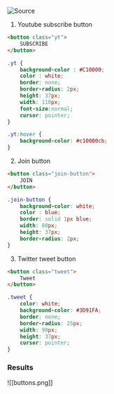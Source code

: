 ![Source](https://youtu.be/G3e-cpL7ofc?t=2012)

1. Youtube subscribe button
```html
<button class="yt">
	SUBSCRIBE
</button>
```

```css
.yt {
	background-color : #C10000;
	color : white;
	border: none;
	border-radius: 2px;
	height: 37px;
	width: 110px;
	font-size:normal;
	cursor: pointer;
}

.yt:hover {
	background-color: #c10000cb;
}
```

2. Join button
```html
<button class="join-button">
	JOIN
</button>
```

```css
.join-button {
	background-color: white;
	color : blue;
	border: solid 1px blue;
	width: 80px;
	height: 37px;
	border-radius: 2px;
}
```

3. Twitter tweet button
```html
<button class="tweet">
	Tweet
</button>
```

```css
.tweet {
	color: white;
	background-color: #3D91FA;
	border: none;
	border-radius: 25px;
	width: 90px;
	height: 37px;
	cursor: pointer;
}
```

### Results
![[buttons.png]]
